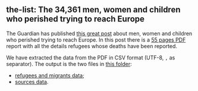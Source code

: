 ## the-list: The 34,361 men, women and children who perished trying to reach Europe

The Guardian has published [this great post](https://www.theguardian.com/world/2018/jun/20/the-list-34361-men-women-and-children-who-perished-trying-to-reach-europe-world-refugee-day) about men, women and children who perished trying to reach Europe. In this post there is a [55 pages PDF](https://uploads.guim.co.uk/2018/06/19/TheList.pdf) report with all the details refugees whose deaths have been reported.

 We have extracted the data from the PDF in CSV format (UTF-8, `,` as separator). The output is the two files in [this folder](data):

 - [refugees and migrants data](data/refugeesAndMigrants.csv);
 - [sources data](data/sources.csv).